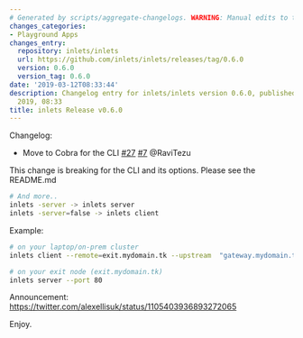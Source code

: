 ```yaml
---
# Generated by scripts/aggregate-changelogs. WARNING: Manual edits to this files will be overwritten.
changes_categories:
- Playground Apps
changes_entry:
  repository: inlets/inlets
  url: https://github.com/inlets/inlets/releases/tag/0.6.0
  version: 0.6.0
  version_tag: 0.6.0
date: '2019-03-12T08:33:44'
description: Changelog entry for inlets/inlets version 0.6.0, published on 12 March
  2019, 08:33
title: inlets Release v0.6.0
---
```


Changelog:

* Move to Cobra for the CLI [#27](https://github.com/inlets/inlets/pull/27) [#7](https://github.com/inlets/inlets/pull/7) @RaviTezu 

This change is breaking for the CLI and its options. Please see the README.md

```sh
# And more..
inlets -server -> inlets server
inlets -server=false -> inlets client
```

Example:

```sh
# on your laptop/on-prem cluster
inlets client --remote=exit.mydomain.tk --upstream  "gateway.mydomain.tk=http://127.0.0.1:3000"

# on your exit node (exit.mydomain.tk)
inlets server --port 80
```

Announcement: https://twitter.com/alexellisuk/status/1105403936893272065

Enjoy.
